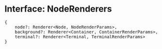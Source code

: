 # Interface: NodeRenderers

<pre>
{
    node?: <Ref to="./renderer">Renderer</Ref>&lt;<Ref to="../classes/node">Node</Ref>, <Ref to="./node-render-params">NodeRenderParams</Ref>&gt;,
    background?: <Ref to="./renderer">Renderer</Ref>&lt;Container, <Ref to="./container-render-params">ContainerRenderParams</Ref>&gt;,
    terminal?: <Ref to="./renderer">Renderer</Ref>&lt;<Ref to="../classes/terminal">Terminal</Ref>, <Ref to="./terminal-render-params">TerminalRenderParams</Ref>&gt;
}
</pre>
